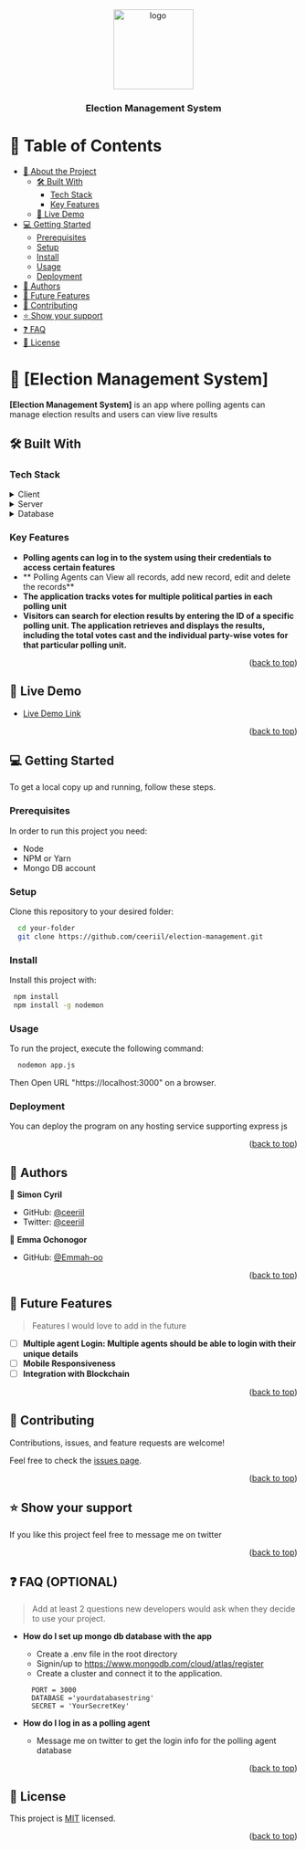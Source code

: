 <div align="center">
  
  <img src="murple_logo.png" alt="logo" width="140"  height="auto" />
  <br/>

  <h3><b>Election Management System</b></h3>

</div>

<!-- TABLE OF CONTENTS -->

# 📗 Table of Contents

- [📖 About the Project](#about-project)
  - [🛠 Built With](#built-with)
    - [Tech Stack](#tech-stack)
    - [Key Features](#key-features)
  - [🚀 Live Demo](#live-demo)
- [💻 Getting Started](#getting-started)
  - [Prerequisites](#prerequisites)
  - [Setup](#setup)
  - [Install](#install)
  - [Usage](#usage)
  - [Deployment](#deployment)
- [👥 Authors](#authors)
- [🔭 Future Features](#future-features)
- [🤝 Contributing](#contributing)
- [⭐️ Show your support](#support)
- [❓ FAQ](#faq)
- [📝 License](#license)

<!-- PROJECT DESCRIPTION -->

# 📖 [Election Management System] <a name="about-project"></a>

**[Election Management System]** is an app where polling agents can manage election results and users can view live results

## 🛠 Built With <a name="built-with"></a>

### Tech Stack <a name="tech-stack"></a>

<details>
  <summary>Client</summary>
  <ul>
    <li><a href="https://ejs.co/">Ejs</a></li>
  </ul>
</details>

<details>
  <summary>Server</summary>
  <ul>
    <li><a href="https://expressjs.com/">Express.js</a></li>
  </ul>
</details>

<details>
<summary>Database</summary>
  <ul>
    <li><a href="https://www.mongodb.com/">Mongo DB</a></li>
  </ul>
</details>

<!-- Features -->

### Key Features <a name="key-features"></a>

- **Polling agents can log in to the system using their credentials to access certain features**
- ** Polling Agents can View all records, add new record, edit and delete the records**
- **The application tracks votes for multiple political parties in each polling unit**
- **Visitors can search for election results by entering the ID of a specific polling unit. The application retrieves and displays the results, including the total votes cast and the individual party-wise votes for that particular polling unit.**

<p align="right">(<a href="#readme-top">back to top</a>)</p>

<!-- LIVE DEMO -->

## 🚀 Live Demo <a name="live-demo"></a>

- [Live Demo Link](https://frantic-plum-blackbuck.cyclic.app/)

<p align="right">(<a href="#readme-top">back to top</a>)</p>

<!-- GETTING STARTED -->

## 💻 Getting Started <a name="getting-started"></a>

To get a local copy up and running, follow these steps.

### Prerequisites

In order to run this project you need:

- Node
- NPM or Yarn
- Mongo DB account
<!--
Example command:

```sh
 gem install rails
```

-->

### Setup

Clone this repository to your desired folder:

```sh
  cd your-folder
  git clone https://github.com/ceeriil/election-management.git
```

### Install

Install this project with:

```sh
 npm install
 npm install -g nodemon
```

### Usage

To run the project, execute the following command:

```sh
  nodemon app.js
```

Then Open URL "https://localhost:3000" on a browser.

### Deployment

You can deploy the program on any hosting service supporting express js

<p align="right">(<a href="#readme-top">back to top</a>)</p>

<!-- AUTHORS -->

## 👥 Authors <a name="authors"></a>

👤 **Simon Cyril**

- GitHub: [@ceeriil](https://github.com/ceeriil)
- Twitter: [@ceeriil](https://twitter.com/ceeriil)

👤 **Emma Ochonogor**

- GitHub: [@Emmah-oo](https://github.com/Emmah-oo)

<p align="right">(<a href="#readme-top">back to top</a>)</p>

<!-- FUTURE FEATURES -->

## 🔭 Future Features <a name="future-features"></a>

> Features I would love to add in the future

- [ ] **Multiple agent Login: Multiple agents should be able to login with their unique details**
- [ ] **Mobile Responsiveness**
- [ ] **Integration with Blockchain**

<p align="right">(<a href="#readme-top">back to top</a>)</p>

<!-- CONTRIBUTING -->

## 🤝 Contributing <a name="contributing"></a>

Contributions, issues, and feature requests are welcome!

Feel free to check the [issues page](../../issues/).

<p align="right">(<a href="#readme-top">back to top</a>)</p>

<!-- SUPPORT -->

## ⭐️ Show your support <a name="support"></a>

If you like this project feel free to message me on twitter

<p align="right">(<a href="#readme-top">back to top</a>)</p>

<!-- ACKNOWLEDGEMENTS -->

<!-- FAQ (optional) -->

## ❓ FAQ (OPTIONAL) <a name="faq"></a>

> Add at least 2 questions new developers would ask when they decide to use your project.

- **How do I set up mongo db database with the app**

  - Create a .env file in the root directory
  - Signin/up to https://www.mongodb.com/cloud/atlas/register
  - Create a cluster and connect it to the application.

  ```env
    PORT = 3000
    DATABASE ='yourdatabasestring'
    SECRET = 'YourSecretKey'
  ```

- **How do I log in as a polling agent**

  - Message me on twitter to get the login info for the polling agent database

<p align="right">(<a href="#readme-top">back to top</a>)</p>

<!-- LICENSE -->

## 📝 License <a name="license"></a>

This project is [MIT](./LICENSE) licensed.

<p align="right">(<a href="#readme-top">back to top</a>)</p>
